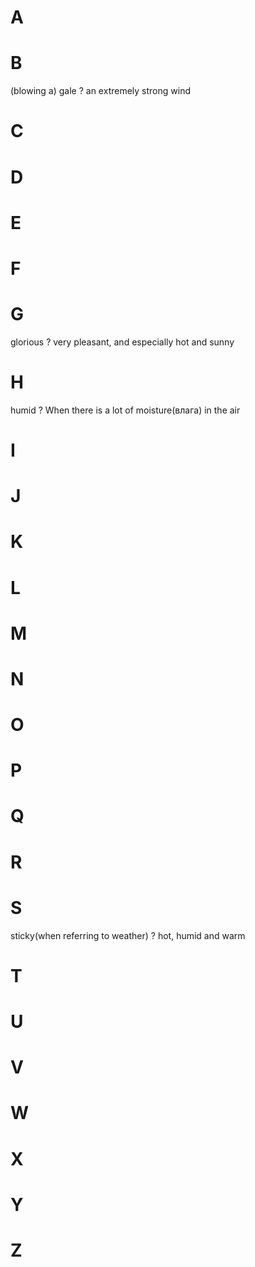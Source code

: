 
# A
# B

(blowing a) gale
?
an extremely strong wind


# C
# D
# E
# F
# G

glorious
?
very pleasant, and especially hot and sunny

# H

humid
?
When there is a lot of moisture(влага) in the air

# I
# J
# K
# L
# M
# N 
# O
# P
# Q
# R
# S

sticky(when referring to weather)
?
hot, humid and warm

# T
# U
# V
# W
# X
# Y
# Z

